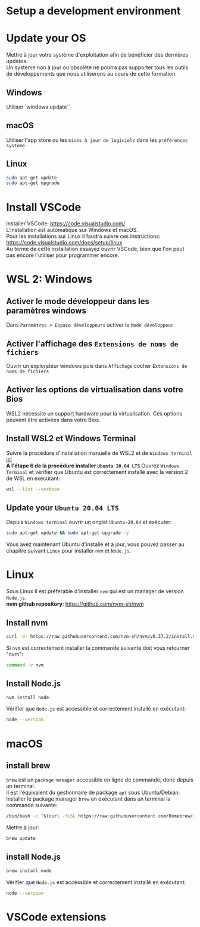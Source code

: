 # Setup a development environment

# Update your OS

Mettre à jour votre système d'exploitation afin de bénéficier des dernières updates.  
Un système non à jour ou obsolète ne pourra pas supporter tous les outils de développements que nous utiliserons au cours de cette formation.

## Windows

Utiliser `windows update``

## macOS

Utiliser l'app store ou les `mises à jour de logiciels` dans les `préférences système`

## Linux

```zsh
sudo apt-get update
sudo apt-get upgrade
```

# Install VSCode

Installer VSCode: https://code.visualstudio.com/  
L'installation est automatique sur Windows et macOS.  
Pour les installations sur Linux il faudra suivre ces instructions: https://code.visualstudio.com/docs/setup/linux  
Au terme de cette installation essayez ouvrir VSCode, bien que l'on peut pas encore l'utiliser pour programmer encore.

# WSL 2: Windows

## Activer le mode développeur dans les paramètres windows

Dans `Paramètres > Espace développeurs` activer le `Mode développeur`

## Activer l'affichage des `Extensions de noms de fichiers`

Ouvrir un explorateur windows puis dans `Affichage` cocher `Extensions de noms de fichiers`

## Activer les options de virtualisation dans votre Bios

WSL2 nécessite un support hardware pour la virtualisation.
Ces options peuvent être activées dans votre Bios.

## Install WSL2 et Windows Terminal

Suivre la procédure d'installation manuelle de WSL2 et de `Windows terminal` [ici](https://docs.microsoft.com/fr-fr/windows/wsl/install-win10#manual-installation-steps)  
**A l'étape 6 de la procédure installer `Ubuntu 20.04 LTS`**
Ouvrez `Windows Terminal` et vérifier que Ubuntu est correctement installé avec la version 2 de WSL en exécutant:

```zsh
wsl --list --verbose
```

## Update your `Ubuntu 20.04 LTS`

Depuis `Windows terminal` ouvrir un onglet `Ubuntu-20.04` et exécuter:

```zsh
sudo apt-get update && sudo apt-get upgrade -y
```

Vous avez maintenant Ubuntu d'installé et à jour, vous pouvez passer au chapitre suivant `Linux` pour installer `nvm` et `Node.js`.

# Linux

Sous Linux il est préferable d'installer `nvm` qui est un manager de version `Node.js`.  
**nvm github repository**: https://github.com/nvm-sh/nvm

## Install nvm

```zsh
curl -o- https://raw.githubusercontent.com/nvm-sh/nvm/v0.37.2/install.sh | bash
```

Si `nvm` est correctement installer la commande suivante doit vous retourner "nvm":

```zsh
command -v nvm
```

## Install Node.js

```zsh
nvm install node
```

Vérifier que `Node.js` est accessible et correctement installé en exécutant:

```zsh
node --version
```

# macOS

## install brew

`brew` est un `package manager` accessible en ligne de commande, donc depuis un terminal.  
Il est l'équivalent du gestionnaire de package `apt` sous Ubuntu/Debian.  
Installer le package manager `brew` en exécutant dans un terminal la commande suivante:

```zsh
/bin/bash -c "$(curl -fsSL https://raw.githubusercontent.com/Homebrew/install/HEAD/install.sh)"
```

Mettre à jour:

```zsh
brew update
```

## install Node.js

```zsh
brew install node
```

Vérifier que `Node.js` est accessible et correctement installé en exécutant:

```zsh
node --version
```

# VSCode extensions
